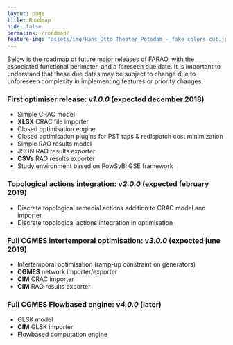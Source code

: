 ```yaml
---
layout: page
title: Roadmap
hide: false
permalink: /roadmap/
feature-img: "assets/img/Hans_Otto_Theater_Potsdam_-_fake_colors_cut.jpg"
---
```


Below is the roadmap of future major releases of FARAO, with the associated functional perimeter,
and a foreseen due date. It is important to understand that these due dates may be subject to
change due to unforeseen complexity in implementing features or priority changes. 

### First optimiser release: v*1.0.0* (expected december 2018)

- Simple CRAC model
- **XLSX** CRAC file importer
- Closed optimisation engine
- Closed optimisation plugins for PST taps & redispatch cost minimization
- Simple RAO results model
- JSON RAO results exporter
- **CSVs** RAO results exporter
- Study environment based on PowSyBl GSE framework

### Topological actions integration: v*2.0.0* (expected february 2019)

- Discrete topological remedial actions addition to CRAC model and importer
- Discrete topological actions integration in optimisation

### Full CGMES intertemporal optimisation: v*3.0.0* (expected june 2019)

- Intertemporal optimisation (ramp-up constraint on generators)
- **CGMES** network importer/exporter
- **CIM** CRAC importer
- **CIM** RAO results exporter

### Full CGMES Flowbased engine: v*4.0.0* (later)

- GLSK model
- **CIM** GLSK importer
- Flowbased computation engine